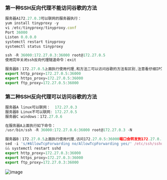 ### 第一种SSH反向代理不能访问谷歌的方法
```javascript
服务器A172.27.0.3可以联网的服务器执行：
yum install tinyproxy -y
vi /etc/tinyproxy/tinyproxy.conf 
Port 36000
Listen 0.0.0.0
systemctl restart tinyproxy
systemctl status tinyproxy

ssh -R 36000:172.27.0.3:36000 root@172.27.0.5
使用完毕关闭ssh反向代理隧道命令：exit

服务器B：172.27.0.5上面执行使用代理,和方法二可以访问谷歌的方法有区别,注意看仔细IP怎么用:
export http_proxy=172.27.0.5:36000
export https_proxy=172.27.0.5:36000
export ftp_proxy=172.27.0.5:36000
```
### 第二种SSH反向代理可以访问谷歌的方法
```javascript
服务器A linux可以联网：  172.27.0.3
服务器B Linux不可以联网: 172.27.0.5
服务器C windows：172.27.0.6

在服务器A上面执行如下命令：
/usr/bin/ssh -R 36000:172.27.0.6:36000 root@172.27.0.3 -N

服务器B：172.27.0.5上面执行使用代理,访问172.27.0.5:36000端口会转发到172.27.0.3:36000端口上面.:
sed -i 's/#AllowTcpForwarding no/AllowTcpForwarding yes/' /etc/ssh/sshd_config && sed -i 's/GatewayPorts no/GatewayPorts yes/' /etc/ssh/sshd_config
&& systemctl restart sshd
export http_proxy=172.27.0.3:36000
export https_proxy=172.27.0.3:36000
export ftp_proxy=172.27.0.3:36000
```
![image](https://github.com/user-attachments/assets/ed858a5d-324c-4fd9-a334-a346e566b0f9)
